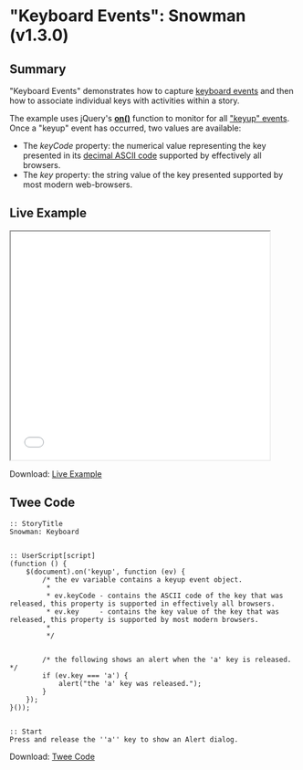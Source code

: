 # "Keyboard Events": Snowman (v1.3.0)

## Summary

"Keyboard Events" demonstrates how to capture [keyboard events](https://developer.mozilla.org/en-US/docs/Web/API/KeyboardEvent) and then how to associate individual keys with activities within a story.

The example uses jQuery's **[on()](http://api.jquery.com/on/)**  function to monitor for all ["keyup" events](https://developer.mozilla.org/en-US/docs/Web/Events/keyup). Once a "keyup" event has occurred, two values are available:

* The *keyCode* property: the numerical value representing the key presented in its [decimal ASCII code](http://www.asciichart.com/) supported by effectively all browsers.
* The *key* property: the string value of the key presented supported by most modern web-browsers.

## Live Example

<section>
<iframe src="snowman_keyboard_example.html" height=400 width=90%></iframe>

Download: <a href="snowman_keyboard_example.html" target="_blank">Live Example</a>
</section>

## Twee Code

```twee
:: StoryTitle
Snowman: Keyboard


:: UserScript[script]
(function () {
	$(document).on('keyup', function (ev) {
		/* the ev variable contains a keyup event object.
		 *
		 * ev.keyCode - contains the ASCII code of the key that was released, this property is supported in effectively all browsers.
		 * ev.key     - contains the key value of the key that was released, this property is supported by most modern browsers.
		 *
		 */


		/* the following shows an alert when the 'a' key is released. */
		if (ev.key === 'a') {
			alert("the 'a' key was released.");
		}
	});
}());


:: Start
Press and release the ''a'' key to show an Alert dialog.

```

Download: <a href="snowman_keyboard_twee.txt" target="_blank">Twee Code</a>
